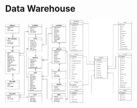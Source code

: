 # Data Warehouse

<img src='./img/erd_schema.png' width=40% height = 30%> <img src='./img/dvd_star_schema.png' width=40% height = 30%>
